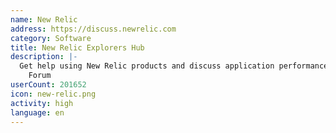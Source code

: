 ```yaml
---
name: New Relic
address: https://discuss.newrelic.com
category: Software
title: New Relic Explorers Hub
description: |-
  Get help using New Relic products and discuss application performance in our Community
    Forum
userCount: 201652
icon: new-relic.png
activity: high
language: en
---
```

